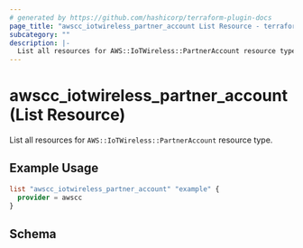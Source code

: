 ```yaml
---
# generated by https://github.com/hashicorp/terraform-plugin-docs
page_title: "awscc_iotwireless_partner_account List Resource - terraform-provider-awscc"
subcategory: ""
description: |-
  List all resources for AWS::IoTWireless::PartnerAccount resource type.
---
```


# awscc_iotwireless_partner_account (List Resource)

List all resources for `AWS::IoTWireless::PartnerAccount` resource type.

## Example Usage

```terraform
list "awscc_iotwireless_partner_account" "example" {
  provider = awscc
}
```

<!-- schema generated by tfplugindocs -->
## Schema
